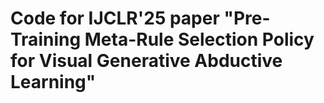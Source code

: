 # Code for IJCLR'25 paper "Pre-Training Meta-Rule Selection Policy for Visual Generative Abductive Learning" 



